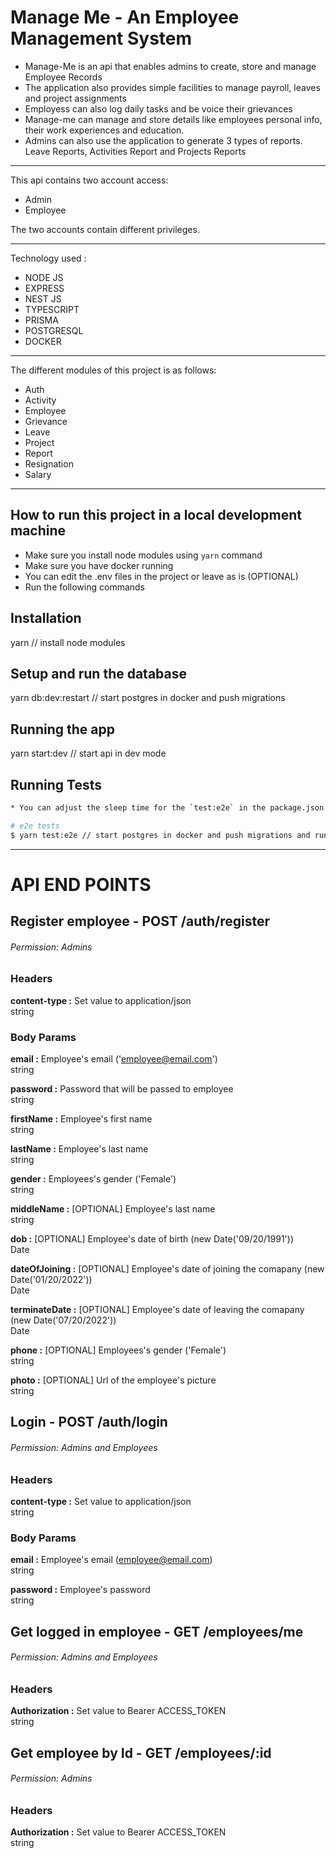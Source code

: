 # Manage Me - An Employee Management System

- Manage-Me is an api that enables admins to create, store and manage Employee Records
- The application also provides simple facilities to manage payroll, leaves and project assignments
- Employess can also log daily tasks and be voice their grievances
- Manage-me can manage and store details like employees personal info, their work experiences and education.
- Admins can also use the application to generate 3 types of reports. Leave Reports, Activities Report and Projects Reports

-------------

This api contains two account access:
- Admin
- Employee

The two accounts contain different privileges.

-------------
Technology used :
- NODE JS 
- EXPRESS
- NEST JS
- TYPESCRIPT 
- PRISMA
- POSTGRESQL
- DOCKER

-------------

The different modules of this project is as follows:
- Auth
- Activity
- Employee
- Grievance
- Leave
- Project
- Report
- Resignation
- Salary

-------------

## How to run this project in a local development machine
* Make sure you install node modules using `yarn` command
* Make sure you have docker running
* You can edit the .env files in the project or leave as is (OPTIONAL)
* Run the following commands
## Installation

yarn // install node modules

## Setup and run the database

yarn db:dev:restart // start postgres in docker and push migrations

## Running the app

yarn start:dev // start api in dev mode

## Running Tests

```bash
* You can adjust the sleep time for the `test:e2e` in the package.json file to suite your system speed.

# e2e tests
$ yarn test:e2e // start postgres in docker and push migrations and run the e2e test

```

-------------


# API END POINTS

## Register employee  -  POST /auth/register
###### Permission: Admins

### Headers

**content-type  :** Set value to application/json <br />
string

### Body Params

**email :** Employee's email ('employee@email.com') <br />
string

**password :** Password that will be passed to employee <br />
string

**firstName :** Employee's first name <br />
string

 **lastName :** Employee's last name <br />
string

**gender :** Employees's gender ('Female') <br />
string

**middleName :** [OPTIONAL] Employee's last name <br />
string

**dob :** [OPTIONAL] Employee's date of birth (new Date('09/20/1991')) <br />
Date

**dateOfJoining :** [OPTIONAL] Employee's date of joining the comapany (new Date('01/20/2022')) <br />
Date

**terminateDate :** [OPTIONAL] Employee's date of leaving the comapany (new Date('07/20/2022')) <br />
Date

**phone :** [OPTIONAL] Employees's gender ('Female') <br />
string

**photo :** [OPTIONAL] Url of the employee's picture <br />
string


## Login  -  POST /auth/login
###### Permission: Admins and Employees

### Headers

**content-type  :** Set value to application/json <br />
string


### Body Params

**email :** Employee's email (employee@email.com) <br />
string

**password :** Employee's password <br />
string


## Get logged in employee  -  GET /employees/me
###### Permission: Admins and Employees

### Headers

**Authorization :** Set value to Bearer ACCESS_TOKEN <br />
string


## Get employee by Id  -  GET /employees/:id
###### Permission: Admins

### Headers

**Authorization :** Set value to Bearer ACCESS_TOKEN <br />
string
